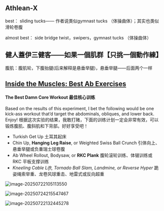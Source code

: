 ##  Athlean-X

best： sliding  tucks—— 作者说类似gymnast tucks （体操曲体）；其实也类似滑轮卷腹

almost best： side bridge twist，swipers，gymnast tucks （体操曲体）

##  健人蓋伊三健客——如果一個肌群【只挑一個動作練】

腹肌：腹肌轮，下腹抬腿(后来解释是悬垂举腿)，悬垂举腿——后面两个一样

##  [Inside the Muscles: Best Ab Exercises](https://t-nation.com/t/inside-the-muscles-best-ab-exercises/284623)

####  The Best Damn Core Workout 最佳核心训练

Based on the results of this experiment, I bet the following would be one kick-ass workout that’d target the abdominals, obliques, and lower back. Enjoy!
根据这次实验的结果，我敢打赌，下面的训练计划一定会非常有效，可以锻炼腹肌、腹斜肌和下背部。好好享受吧！

- Turkish Get Up 土耳其起床
- Chin Up, **Hanging Leg Raise**, or Weighted Swiss Ball Crunch
  引体向上、悬垂举腿或负重瑞士球卷腹
- Ab Wheel Rollout, Bodysaw, or **RKC Plank**
  腹轮滚轮训练、体锯训练或 RKC 平板支撑训练
- *Kneeling Cable Lift, Tornado Ball Slam, Landmine, or Reverse Hyper*
  跪姿绳索举重、龙卷风球重击、地雷式或反向超重





![image-20250722105113550](../image-20250722105113550.png)

![image-20250724215547467](../image-20250724215547467.png)

![image-20250722132445278](../images/image-20250722132445278.png)